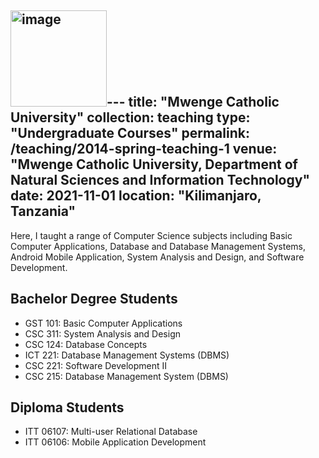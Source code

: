 <img width="154" alt="image" src="https://github.com/loyanie/loyanie.github.io/assets/39387756/6891315e-6cb4-41e5-b66a-961ecb472aa6">---
title: "Mwenge Catholic University"
collection: teaching
type: "Undergraduate Courses"
permalink: /teaching/2014-spring-teaching-1
venue: "Mwenge Catholic University, Department of Natural Sciences and Information Technology"
date: 2021-11-01
location: "Kilimanjaro, Tanzania"
---

Here, I taught a range of Computer Science subjects including Basic Computer Applications, Database and Database Management Systems, Android Mobile Application, System Analysis and Design, and Software Development.

## Bachelor Degree Students
- GST 101: Basic Computer Applications
- CSC 311: System Analysis and Design
- CSC 124: Database Concepts
- ICT 221: Database Management Systems (DBMS)
- CSC 221: Software Development II
- CSC 215: Database Management System (DBMS)

## Diploma Students
- ITT 06107: Multi-user Relational Database
- ITT 06106: Mobile Application Development





